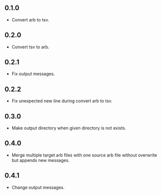 ## 0.1.0

- Convert arb to tsv.

## 0.2.0

- Convert tsv to arb.

## 0.2.1

- Fix output messages.

## 0.2.2

- Fix unexpected new line during convert arb to tsv.

## 0.3.0

- Make output directory when given directory is not exists.

## 0.4.0

- Merge multiple target arb files with one source arb file without overwrite but appends new messages.

## 0.4.1

- Change output messages.
